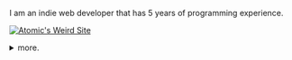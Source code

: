 I am an indie web developer that has 5 years of programming experience.

<a href="https://atomicbolts.nekoweb.org"><img src="https://atomicbolts.nekoweb.org/src/banner.gif" title="Atomic's Weird Site"></a>
<details>
  <summary>
    more.
  </summary>
  
Hello, im mariocraft987
I started Github as a way to host my websites, I love to code in javascript and html.<br/>
#### What I have learned so far
    
[![My Skills](https://skillicons.dev/icons?i=html,css,cpp,js,svelte,vscode,visualstudio,eclipse,py,java,php,github,vercel,godot,discord,linux,ubuntu)](https://skillicons.dev)<br />
[![mastered](https://img.shields.io/badge/mastered-Html,_Javascript,_and_Python-dodgerblue)](https://img.shields.io)
<hr>

# CURRENTLY LEARNING C++ AND JAVA!!!

I like to work on Bark Coding, my biggest project

I am pro at Python now
  
  <a href="#">![Github stats](https://github-readme-stats.vercel.app/api?username=mariocraft987&theme=blueberry&count_private=true&hide_border=true&line_height=20)</a>
  <a href="#">![Top Langs](https://github-readme-stats.vercel.app/api/top-langs/?username=mariocraft987&layout=compact&theme=blueberry&count_private=true&hide_border=true)</a>

  [check out my website for <b>MORE</b> info](https://atomicbolts.nekoweb.org)

  <hr/>

  Signed mariocraft987 aka AtomicBolts

  ![](https://komarev.com/ghpvc/?username=mariocraft987&label=Views:&color=blue&style=for-the-badge)
</details>



<!---
Mariocraft987/Mariocraft987 is a ✨ special ✨ repository because its `README.md` (this file) appears on your GitHub profile.
You can click the Preview link to take a look at your changes.
--->
